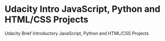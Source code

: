 # Udacity Intro JavaScript, Python and HTML/CSS Projects
Udacity Brief Introductory JavaScript, Python and HTML/CSS Projects
